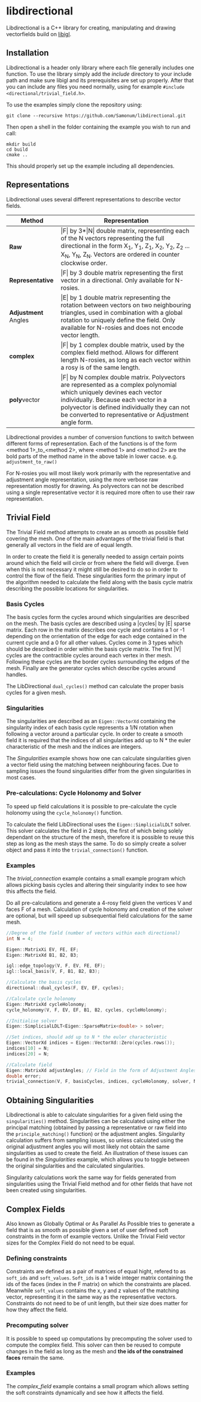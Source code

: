 # libdirectional
Libdirectional is a C++ library for creating, manipulating and drawing vectorfields build on [libigl](www.github.com/libigl/libigl). 


## Installation
Libdirectional is a header only library where each file generally includes one function. To use the library simply add the _include_ directory to your include path and make sure libigl and its prerequisites are set up properly. After that you can include any files you need normally, using for example `#include <directional/trivial_field.h>`.

To use the examples simply clone the repository using:
```git
git clone --recursive https://github.com/Samonum/libdirectional.git
```

Then open a shell in the folder containing the example you wish to run and call:
```shell
mkdir build
cd build
cmake ..
```

This should properly set up the example including all dependencies.


## Representations

Libdirectional uses several different representations to describe vector fields.

| Method            | Representation                                                                                                            |
|-------------------|---------------------------------------------------------------------------------------------------------------------------|
| **Raw**               | \|F\| by 3\*\|N\| double matrix, representing each of the N vectors representing the full directional in the form X<sub>1</sub>, Y<sub>1</sub>, Z<sub>1</sub>, X<sub>2</sub>, Y<sub>2</sub>, Z<sub>2</sub> ... X<sub>N</sub>, Y<sub>N</sub>, Z<sub>N</sub>. Vectors are ordered in counter clockwise order.|
| **Representative**    | \|F\| by 3 double matrix representing the first vector in a directional. Only available for N-rosies.|
| **Adjustment** Angles | \|E\| by 1 double matrix representing the rotation between vectors on two neighbouring triangles, used in combination with a global rotation to uniquely define the field. Only available for N-rosies and does not encode vector length.|
| **complex**           | \|F\| by 1 complex double matrix, used by the complex field method. Allows for different length N-rosies, as long as each vector within a rosy is of the same length.              |
| **poly**vector        | \|F\| by N complex double matrix. Polyvectors are represented as a complex polynomial which uniquely devines each vector individually. Because each vector in a polyvector is defined individually they can not be converted to representative or Adjustment angle form.|

Libdirectional provides a number of conversion functions to switch between different forms of representation. Each of the functions is of the form \<method 1>\_to\_\<method 2>, where \<method 1> and \<method 2> are the bold parts of the method name in the above table in lower cacse. e.g. `adjustment_to_raw()`

For N-rosies you will most likely work primarily with the representative and adjustment angle representation, using the more verbose raw representation mostly for drawing. As polyvectors can not be described using a single representative vector it is required more often to use their raw representation.


## Trivial Field

The Trivial Field method attempts to create an as smooth as possible field covering the mesh. One of the main advantages of the trivial field is that generally all vectors in the field are of equal length.

In order to create the field it is generally needed to assign certain points around which the field will circle or from where the field will diverge. Even when this is not necessary it might still be desired to do so in order to control the flow of the field. These singularities form the primary input of the algorithm needed to calculate the field along with the basis cycle matrix describing the possible locations for singularities.

### Basis Cycles

The basis cycles form the cycles around which singularities are described on the mesh. The basis cycles are described using a \|cycles\| by \|E\| sparse matrix. Each row in the matrix describes one cycle and contains a 1 or -1 depending on the orrientation of the edge for each edge contained in the current cycle and a 0 for all other values. Cycles come in 3 types which should be described in order within the basis cycle matrix. The first \|V\| cycles are the contractible cycles around each vertex in ther mesh. Following these cycles are the border cycles surrounding the edges of the mesh. Finally are the generator cycles which describe cycles around handles.

The LibDirectional `dual_cycles()` method can calculate the proper basis cycles for a given mesh.

### Singularities

The singularities are described as an `Eigen::VectorXd` containing the singularity index of each basis cycle represents a 1/N rotation when following a vector around a particular cycle. In order to create a smooth field it is required that the indices of all singularities add up to N * the euler characteristic of the mesh and the indices are integers.

The *Singularities* example shows how one can calculate singularities given a vector field using the matching between neighbouring faces. Due to sampling issues the found singularities differ from the given singularities in most cases.

### Pre-calculations: Cycle Holonomy and Solver

To speed up field calculations it is possible to pre-calculate the cycle holonomy using the `cycle_holonomy()` function. 

To calculate the field LibDirectional uses the `Eigen::SimplicialLDLT` solver. This solver calculates the field in 2 steps, the first of which being solely dependant on the structure of the mesh, therefore it is possible to reuse this step as long as the mesh stays the same. To do so simply create a solver object and pass it into the `trivial_connection()` function.

### Examples
The *trivial_connection* example contains a small example program which allows picking basis cycles and altering their singularity index to see how this affects the field. 

Do all pre-calculations and generate a 4-rosy field given the vertices V and faces F of a mesh. Calculation of cycle holonomy and creation of the solver are optional, but will speed up subsequential field calculations for the same mesh.

```cpp
//Degree of the field (number of vectors within each directional)
int N = 4;

Eigen::MatrixXi EV, FE, EF;
Eigen::MatrixXd B1, B2, B3;

igl::edge_topology(V, F, EV, FE, EF);
igl::local_basis(V, F, B1, B2, B3);

//Calculate the basis cycles
directional::dual_cycles(F, EV, EF, cycles);

//Calculate cycle holonomy
Eigen::MatrixXd cycleHolonomy;
cycle_holonomy(V, F, EV, EF, B1, B2, cycles, cycleHolonomy);

//Initialise solver
Eigen::SimplicialLDLT<Eigen::SparseMatrix<double> > solver;

//Set indices, should add up to N * the euler characteristic
Eigen::VectorXd indices = Eigen::VectorXd::Zero(cycles.rows());
indices[10] = N;
indices[20] = N;

//Calculate field
Eigen::MatrixXd adjustAngles; // Field in the form of Adjustment Angles
double error;
trivial_connection(V, F, basisCycles, indices, cycleHolonomy, solver, N, adjustAngles, error);
```

## Obtaining Singularities
Libdirectional is able to calculate singularities for a given field using the `singularities()` method. Singularities can be calculated using either the principal matching (obtained by passing a representative or raw field into the `principle_matching()` function) or the adjustment angles. Singularity calculation suffers from sampling issues, so unless calculated using the original adjustment angles you will most likely not obtain the same singularities as used to create the field. An illustration of these issues can be found in the *Singularities* example, which allows you to toggle between the original singularities and the calculated singularities.

Singularity calculations work the same way for fields generated from singularities using the Trivial Field method and for other fields that have not been created using singularities.


## Complex Fields
Also known as Globally Optimal or As Parallel As Possible tries to generate a field that is as smooth as possible given a set of user defined soft constraints in the form of example vectors. Unlike the Trivial Field vector sizes for the Complex Field do not need to be equal.

### Defining constraints
Constraints are defined as a pair of matrices of equal hight, refered to as `soft_ids` and `soft_values`. `Soft_ids` is a 1 wide integer matrix containing the ids of the faces (index in the F matrix) on which the constraints are placed. Meanwhile `soft_values` contains the x, y and z values of the matching vector, representing it in the same way as the representative vectors. Constraints do not need to be of unit length, but their size does matter for how they affect the field.

### Precomputing solver
It is possible to speed up computations by precomputing the solver used to compute the complex field. This solver can then be reused to compute changes in the field as long as the mesh and **the ids of the constrained faces** remain the same.

### Examples
The *complex_field* example contains a small program which allows setting the soft constraints dynamically and see how it affects the field.


